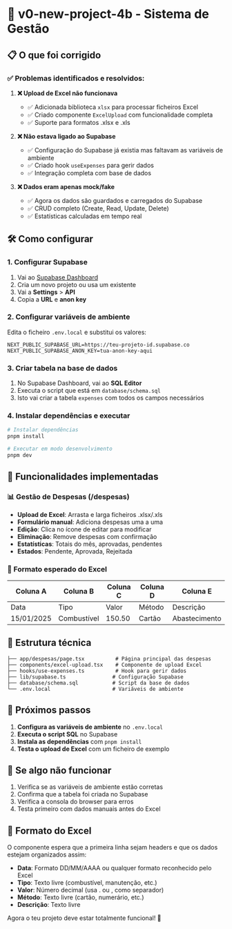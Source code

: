 # 🚀 v0-new-project-4b - Sistema de Gestão

## 📋 O que foi corrigido

### ✅ Problemas identificados e resolvidos:

1. **❌ Upload de Excel não funcionava**
   - ✅ Adicionada biblioteca `xlsx` para processar ficheiros Excel
   - ✅ Criado componente `ExcelUpload` com funcionalidade completa
   - ✅ Suporte para formatos .xlsx e .xls

2. **❌ Não estava ligado ao Supabase**
   - ✅ Configuração do Supabase já existia mas faltavam as variáveis de ambiente
   - ✅ Criado hook `useExpenses` para gerir dados
   - ✅ Integração completa com base de dados

3. **❌ Dados eram apenas mock/fake**
   - ✅ Agora os dados são guardados e carregados do Supabase
   - ✅ CRUD completo (Create, Read, Update, Delete)
   - ✅ Estatísticas calculadas em tempo real

## 🛠️ Como configurar

### 1. Configurar Supabase

1. Vai ao [Supabase Dashboard](https://supabase.com/dashboard)
2. Cria um novo projeto ou usa um existente
3. Vai a **Settings** > **API**
4. Copia a **URL** e **anon key**

### 2. Configurar variáveis de ambiente

Edita o ficheiro `.env.local` e substitui os valores:

```env
NEXT_PUBLIC_SUPABASE_URL=https://teu-projeto-id.supabase.co
NEXT_PUBLIC_SUPABASE_ANON_KEY=tua-anon-key-aqui
```

### 3. Criar tabela na base de dados

1. No Supabase Dashboard, vai ao **SQL Editor**
2. Executa o script que está em `database/schema.sql`
3. Isto vai criar a tabela `expenses` com todos os campos necessários

### 4. Instalar dependências e executar

```bash
# Instalar dependências
pnpm install

# Executar em modo desenvolvimento
pnpm dev
```

## 🎯 Funcionalidades implementadas

### 📊 Gestão de Despesas (/despesas)

- **Upload de Excel**: Arrasta e larga ficheiros .xlsx/.xls
- **Formulário manual**: Adiciona despesas uma a uma
- **Edição**: Clica no ícone de editar para modificar
- **Eliminação**: Remove despesas com confirmação
- **Estatísticas**: Totais do mês, aprovadas, pendentes
- **Estados**: Pendente, Aprovada, Rejeitada

### 📁 Formato esperado do Excel

| Coluna A | Coluna B | Coluna C | Coluna D | Coluna E |
|----------|----------|----------|----------|----------|
| Data     | Tipo     | Valor    | Método   | Descrição |
| 15/01/2025 | Combustível | 150.50 | Cartão | Abastecimento |

## 🔧 Estrutura técnica

```
├── app/despesas/page.tsx          # Página principal das despesas
├── components/excel-upload.tsx    # Componente de upload Excel
├── hooks/use-expenses.ts          # Hook para gerir dados
├── lib/supabase.ts               # Configuração Supabase
├── database/schema.sql           # Script da base de dados
└── .env.local                    # Variáveis de ambiente
```

## 🚨 Próximos passos

1. **Configura as variáveis de ambiente** no `.env.local`
2. **Executa o script SQL** no Supabase
3. **Instala as dependências** com `pnpm install`
4. **Testa o upload de Excel** com um ficheiro de exemplo

## 🐛 Se algo não funcionar

1. Verifica se as variáveis de ambiente estão corretas
2. Confirma que a tabela foi criada no Supabase
3. Verifica a consola do browser para erros
4. Testa primeiro com dados manuais antes do Excel

## 📱 Formato do Excel

O componente espera que a primeira linha sejam headers e que os dados estejam organizados assim:

- **Data**: Formato DD/MM/AAAA ou qualquer formato reconhecido pelo Excel
- **Tipo**: Texto livre (combustível, manutenção, etc.)
- **Valor**: Número decimal (usa . ou , como separador)
- **Método**: Texto livre (cartão, numerário, etc.)
- **Descrição**: Texto livre

Agora o teu projeto deve estar totalmente funcional! 🎉
